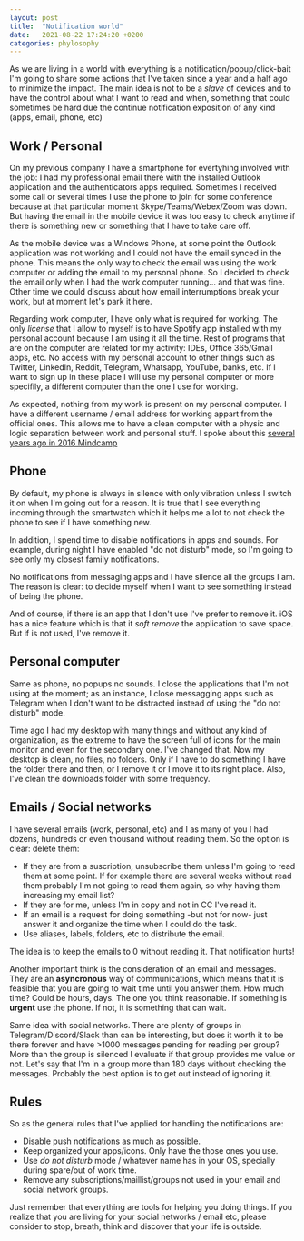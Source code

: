 ```yaml
---
layout: post
title:  "Notification world"
date:   2021-08-22 17:24:20 +0200
categories: phylosophy
---
```


As we are living in a world with everything is a notification/popup/click-bait I'm going to share some actions that I've taken since a year and a half ago to minimize the impact. 
The main idea is not to be a *slave* of devices and to have the control about what I want to read and when, something that could sometimes be hard due the continue notification exposition of any kind (apps, email, phone, etc)

## Work / Personal

On my previous company I have a smartphone for evertyhing involved with the job: I had my professional email there with the installed Outlook application and the authenticators apps required. Sometimes I received some call or several times I use the phone to join for some conference because at that particular moment Skype/Teams/Webex/Zoom was down. But having the email in the mobile device it was too easy to check anytime if there is something new or something that I have to take care off. 

As the mobile device was a Windows Phone, at some point the Outlook application was not working and I could not have the email synced in the phone. This means the only way to check the email was using the work computer or adding the email to my personal phone. So I decided to check the email only when I had the work computer running... and that was fine. Other time we could discuss about how email interrumptions break your work, but at moment let's park it here.

Regarding work computer, I have only what is required for working. The only *license* that I allow to myself is to have Spotify app installed with my personal account because I am using it all the time. Rest of programs that are on the computer are related for my activity: IDEs, Office 365/Gmail apps, etc. No access with my personal account to other things such as Twitter, LinkedIn, Reddit, Telegram, Whatsapp, YouTube, banks, etc. If I want to sign up in these place I will use my personal computer or more specifily, a different computer than the one I use for working.

As expected, nothing from my work is present on my personal computer. I have a different username / email address for working appart from the official ones. This allows me to have a clean computer with a physic and logic separation between work and personal stuff. I spoke about this [several years ago in 2016 Mindcamp](https://www.slideshare.net/AndrsPrezGil/how-to-work-at-home-250126914) 

## Phone

By default, my phone is always in silence with only vibration unless I switch it on when I'm going out for a reason. It is true that I see everything incoming through the smartwatch which it helps me a lot to not check the phone to see if I have something new.

In addition, I spend time to disable notifications in apps and sounds. For example, during night I have enabled "do not disturb" mode, so I'm going to see only my closest family notifications.

No notifications from messaging apps and I have silence all the groups I am. The reason is clear: to decide myself when I want to see something instead of being the phone.

And of course, if there is an app that I don't use I've prefer to remove it. iOS has a nice feature which is that it *soft remove* the application to save space. But if is not used, I've remove it.

## Personal computer

Same as phone, no popups no sounds. I close the applications that I'm not using at the moment; as an instance, I close messagging apps such as Telegram when I don't want to be distracted instead of using the "do not disturb" mode.

Time ago I had my desktop with many things and without any kind of organization, as the extreme to have the screen full of icons for the main monitor and even for the secondary one. I've changed that. Now my desktop is clean, no files, no folders. Only if I have to do something I have the folder there and then, or I remove it or I move it to its right place. Also, I've clean the downloads folder with some frequency. 

## Emails / Social networks
I have several emails (work, personal, etc) and I as many of you I had dozens, hundreds or even thousand without reading them. So the option is clear: delete them:
- If they are from a suscription, unsubscribe them unless I'm going to read them at some point. If for example there are several weeks without read them probably I'm not going
to read them again, so why having them increasing my email list?
- If they are for me, unless I'm in copy and not in CC I've read it.
- If an email is a request for doing something -but not for now- just answer it and organize the time when I could do the task.
- Use aliases, labels, folders, etc to distribute the email.

The idea is to keep the emails to 0 without reading it. That notification hurts!

Another important think is the consideration of an email and messages. They are an **asyncronous** way of communications, which means that it is feasible that you are going to wait time until you answer them. How much time? Could be hours, days. The one you think reasonable. If something is **urgent** use the phone. If not, it is something that can wait.

Same idea with social networks. There are plenty of groups in Telegram/Discord/Slack than can be interesting, but does it worth it to be there forever and have >1000 messages pending for reading per group? More than the group is silenced I evaluate if that group provides me value or not. Let's say that I'm in a group more than 180 days without checking the messages. Probably the best option is to get out instead of ignoring it.

## Rules

So as the general rules that I've applied for handling the notifications are:
- Disable push notifications as much as possible.
- Keep organized your apps/icons. Only have the those ones you use.
- Use *do not disturb* mode / whatever name has in your OS, specially during spare/out of work time.
- Remove any subscriptions/maillist/groups not used in your email and social network groups.

Just remember that everything are tools for helping you doing things. If you realize that you are living for your social networks / email etc, please consider to stop, breath, think and discover that your life is outside.
